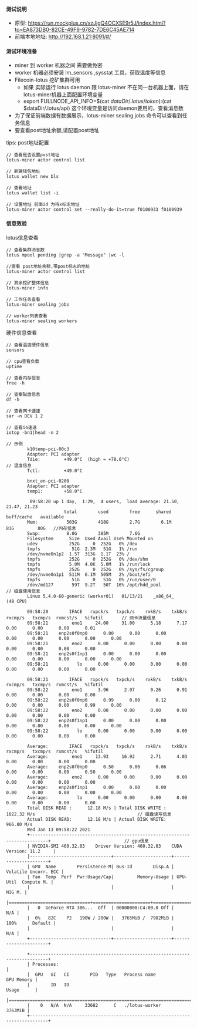 #### 测试说明
* 原型: https://run.mockplus.cn/xzJjgQ4OCXSE9r5J/index.html?to=EA873DB0-82CE-49F9-9782-7DE6C45AE714
* 前端本地地址: http://192.168.1.21:8091/#/

#### 测试环境准备

* miner 到 worker 机器之间 需要做免密
* worker 机器必须安装 lm_sensors ,sysstat 工具，获取温度等信息
* Filecoin-lotus 挖矿集群可用
    * 如果 实际运行 lotus daemon 跟 lotus-miner 不在同一台机器上面，请在 lotus-miner机器上面配置环境变量 
    * export FULLNODE_API_INFO=$(cat $dataDir/.lotus/token):$(cat $dataDir/.lotus/api) 这个环境变量是访问daemon要用的，查看消息数
* 为了保证前端数据有数据展示，lotus-miner sealing jobs 命令可以查看到任务信息 
* 要查看post地址余额,请配置post地址
    
    

tips: post地址配置
    
    // 查看是否设置post地址
    lotus-miner actor control list
    
    // 新建钱包地址
    lotus wallet new bls  
    
    // 查看地址
    lotus wallet list -i 
    
    // 设置地址 前面id 为待x标志地址
    lotus-miner actor control set --really-do-it=true f0100933 f0100939
    



#### 信息效验
lotus信息查看

    // 查看集群消息数
    lotus mpool pending |grep -a "Message" |wc -l

    //查看 post地址余额,带post标志的地址
    lotus-miner actor control list
    
    // 其余挖矿整体信息
    lotus-miner info

    // 工作任务查看
    lotus-miner sealing jobs
    
    // worker列表查看
    lotus-miner sealing workers

硬件信息查看
 
    // 查看温度硬件信息
    sensors
    
    // cpu查看负载
    uptime
    
    // 查看内存信息
    free -h
    
    // 查案磁盘信息
    df -h
    
    // 查看网卡速速
    sar -n DEV 1 2
    
    // 查看io速速
    iotop -bn1|head -n 2
    
    // 示例
            k10temp-pci-00c3
            Adapter: PCI adapter
            Tdie:         +49.0°C  (high = +70.0°C)                                                                     // 温度信息
            Tctl:         +49.0°C  
            
            bnxt_en-pci-0200
            Adapter: PCI adapter
            temp1:        +58.0°C  
            
             09:58:20 up 1 day,  1:29,  4 users,  load average: 21.50, 21.47, 21.23
                          total        used        free      shared  buff/cache   available
            Mem:           503G        418G        2.7G        6.1M         81G         80G   //内存信息
            Swap:          8.0G        385M        7.6G
            Filesystem      Size  Used Avail Use% Mounted on
            udev            252G     0  252G   0% /dev
            tmpfs            51G  2.3M   51G   1% /run
            /dev/nvme0n1p2  1.5T  313G  1.1T  23% /
            tmpfs           252G     0  252G   0% /dev/shm
            tmpfs           5.0M  4.0K  5.0M   1% /run/lock
            tmpfs           252G     0  252G   0% /sys/fs/cgroup
            /dev/nvme0n1p1  511M  6.1M  505M   2% /boot/efi
            tmpfs            51G     0   51G   0% /run/user/0
            /dev/md127       59T  9.2T   50T  16% /opt/hdd_pool                                                         // 磁盘使用信息
            Linux 5.4.0-60-generic (worker01) 	01/13/21 	_x86_64_	(48 CPU)
            
            09:58:20        IFACE   rxpck/s   txpck/s    rxkB/s    txkB/s   rxcmp/s   txcmp/s  rxmcst/s   %ifutil       // 网卡流量信息
            09:58:21         eno1     24.00     31.00      5.18      7.17      0.00      0.00      0.00      0.01
            09:58:21    enp2s0f0np0      0.00      0.00      0.00      0.00      0.00      0.00      0.00      0.00
            09:58:21         eno2      0.00      0.00      0.00      0.00      0.00      0.00      0.00      0.00
            09:58:21    enp2s0f1np1      0.00      0.00      0.00      0.00      0.00      0.00      0.00      0.00
            09:58:21           lo      0.00      0.00      0.00      0.00      0.00      0.00      0.00      0.00
            
            09:58:21        IFACE   rxpck/s   txpck/s    rxkB/s    txkB/s   rxcmp/s   txcmp/s  rxmcst/s   %ifutil
            09:58:22         eno1      3.96      2.97      0.26      0.91      0.00      0.00      0.00      0.00
            09:58:22    enp2s0f0np0      0.99      0.00      0.12      0.00      0.00      0.00      0.99      0.00
            09:58:22         eno2      0.00      0.00      0.00      0.00      0.00      0.00      0.00      0.00
            09:58:22    enp2s0f1np1      0.00      0.00      0.00      0.00      0.00      0.00      0.00      0.00
            09:58:22           lo      0.00      0.00      0.00      0.00      0.00      0.00      0.00      0.00
            
            Average:        IFACE   rxpck/s   txpck/s    rxkB/s    txkB/s   rxcmp/s   txcmp/s  rxmcst/s   %ifutil
            Average:         eno1     13.93     16.92      2.71      4.03      0.00      0.00      0.00      0.00
            Average:    enp2s0f0np0      0.50      0.00      0.06      0.00      0.00      0.00      0.50      0.00
            Average:         eno2      0.00      0.00      0.00      0.00      0.00      0.00      0.00      0.00
            Average:    enp2s0f1np1      0.00      0.00      0.00      0.00      0.00      0.00      0.00      0.00
            Average:           lo      0.00      0.00      0.00      0.00      0.00      0.00      0.00      0.00
            Total DISK READ :      12.18 M/s | Total DISK WRITE :    1022.32 M/s                                       // 磁盘读写信息 
            Actual DISK READ:      12.18 M/s | Actual DISK WRITE:     966.80 M/s
            Wed Jan 13 09:58:22 2021       
            +-----------------------------------------------------------------------------+                            // gpu信息
            | NVIDIA-SMI 460.32.03    Driver Version: 460.32.03    CUDA Version: 11.2     |
            |-------------------------------+----------------------+----------------------+
            | GPU  Name        Persistence-M| Bus-Id        Disp.A | Volatile Uncorr. ECC |
            | Fan  Temp  Perf  Pwr:Usage/Cap|         Memory-Usage | GPU-Util  Compute M. |
            |                               |                      |               MIG M. |
            |===============================+======================+======================|
            |   0  GeForce RTX 306...  Off  | 00000000:C4:00.0 Off |                  N/A |
            |  0%   82C    P2   190W / 200W |   3765MiB /  7982MiB |    100%      Default |
            |                               |                      |                  N/A |
            +-------------------------------+----------------------+----------------------+
                                                                                           
            +-----------------------------------------------------------------------------+
            | Processes:                                                                  |
            |  GPU   GI   CI        PID   Type   Process name                  GPU Memory |
            |        ID   ID                                                   Usage      |
            |=============================================================================|
            |    0   N/A  N/A     33682      C   ./lotus-worker                   3763MiB |
            +-----------------------------------------------------------------------------+
